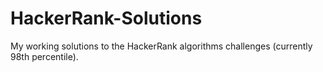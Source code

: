 # HackerRank-Solutions
My working solutions to the HackerRank algorithms challenges (currently 98th percentile).
